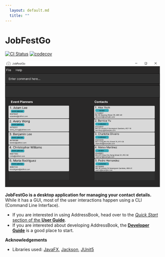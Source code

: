 ```yaml
---
  layout: default.md
  title: ""
---
```


# JobFestGo

[![CI Status](https://github.com/AY2324S1-CS2103T-T09-1/tp/workflows/Java%20CI/badge.svg)](https://github.com/AY2324S1-CS2103T-T09-1/tp/actions)
[![codecov](https://codecov.io/gh/AY2324S1-CS2103T-T09-1/tp/branch/master/graph/badge.svg)](https://codecov.io/gh/AY2324S1-CS2103T-T09-1/tp)

![Ui](images/Ui.png)

**JobFestGo is a desktop application for managing your contact details.** While it has a GUI, most of the user interactions happen using a CLI (Command Line Interface).

* If you are interested in using AddressBook, head over to the [_Quick Start_ section of the **User Guide**](UserGuide.html#quick-start).
* If you are interested about developing AddressBook, the [**Developer Guide**](DeveloperGuide.html) is a good place to start.


**Acknowledgements**

* Libraries used: [JavaFX](https://openjfx.io/), [Jackson](https://github.com/FasterXML/jackson), [JUnit5](https://github.com/junit-team/junit5)
